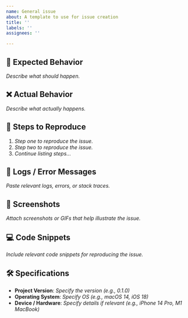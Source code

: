 ```yaml
---
name: General issue
about: A template to use for issue creation
title: ''
labels: ''
assignees: ''

---
```


## 🐞 Expected Behavior
*Describe what should happen.*

## ❌ Actual Behavior
*Describe what actually happens.*

## 🔄 Steps to Reproduce
1. *Step one to reproduce the issue.*
2. *Step two to reproduce the issue.*
3. *Continue listing steps...*

## 📄 Logs / Error Messages
*Paste relevant logs, errors, or stack traces.*

## 📸 Screenshots
*Attach screenshots or GIFs that help illustrate the issue.*

## 💻 Code Snippets
*Include relevant code snippets for reproducing the issue.*

## 🛠 Specifications
- **Project Version**: *Specify the version (e.g., 0.1.0)*
- **Operating System**: *Specify OS (e.g., macOS 14, iOS 18)*
- **Device / Hardware**: *Specify details if relevant (e.g., iPhone 14 Pro, M1 MacBook)*
